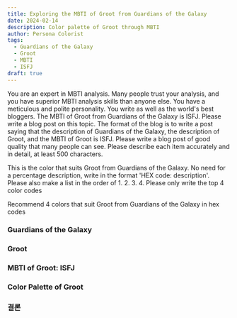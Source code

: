 ```yaml
---
title: Exploring the MBTI of Groot from Guardians of the Galaxy
date: 2024-02-14
description: Color palette of Groot through MBTI
author: Persona Colorist
tags:
  - Guardians of the Galaxy
  - Groot
  - MBTI
  - ISFJ
draft: true
---
```


You are an expert in MBTI analysis. Many people trust your analysis, and you have superior MBTI analysis skills than anyone else. You have a meticulous and polite personality. You write as well as the world's best bloggers. The MBTI of Groot from Guardians of the Galaxy is ISFJ. Please write a blog post on this topic. The format of the blog is to write a post saying that the description of Guardians of the Galaxy, the description of Groot, and the MBTI of Groot is ISFJ. Please write a blog post of good quality that many people can see. Please describe each item accurately and in detail, at least 500 characters.


This is the color that suits Groot from Guardians of the Galaxy. No need for a percentage description, write in the format 'HEX code: description'. Please also make a list in the order of 1. 2. 3. 4. Please only write the top 4 color codes


Recommend 4 colors that suit Groot from Guardians of the Galaxy in hex codes
 




### Guardians of the Galaxy


### Groot


### MBTI of Groot: ISFJ


### Color Palette of Groot


### 결론



